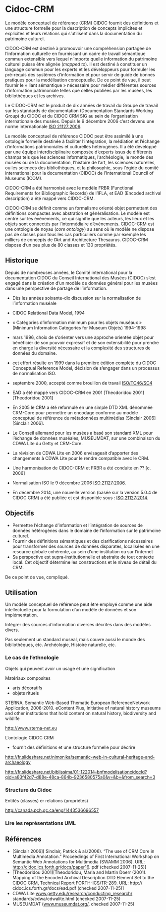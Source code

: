 # Cidoc-CRM

Le modèle conceptuel de référence (CRM) CIDOC fournit des définitions et une structure formelle pour la description de concepts implicites et explicites et leurs relations qui s’utilisent dans la documentation du patrimoine culturel.

CIDOC-CRM est destiné à promouvoir une compréhension partagée de l’information culturelle en fournissant un cadre de travail sémantique commun extensible vers lequel n’importe quelle information du patrimoine culturel puisse être alignée (_mapped to_). Il est destiné à constituer un language commun pour les experts et les développeurs pour formuler les pré-requis des systèmes d’information et pour servir de guide de bonnes pratiques pour la modélisation conceptuelle. De ce point de vue, il peut fournir le « liant sémantique » nécessaire pour médier différentes sources d’information patrimoniale telles que celles publiées par les musées, les bibliothèques et les archives.

Le CIDOC-CRM est le produit de dix années de travail du Groupe de travail sur les standards de documentation (Documentation Standards Working Group) du CIDOC et du CIDOC CRM SIG au sein de l’organisation internationale des musées. Depuis le 9 décembre 2006 c’est devenu une norme internationale [ISO 21127:2006](http://www.iso.org/iso/catalogue_detail?csnumber=34424).

Le modèle conceptuel de référence CIDOC peut être assimilé à une ontologie formelle destinée à faciliter l’intégration, la médiation et l’échange d’informations patrimoniales et culturelles hétérogènes. Il a été développé par une équipe interdisciplinaire composée d’experts issus de différents champs tels que les sciences informatiques, l’archéologie, le monde des musées ou de la documentation, l’histoire de l’art, les sciences naturelles, ou les sciences des bibliothèques, et la philosophie, sous l’égide du comité international pour la documentation (CIDOC) de l’International Council of Museums (ICOM).

CIDOC-CRM a été harmonisé avec le modèle FRBR (Functional Requirements for Bibliographic Records) de l’IFLA, et EAD (Encoded archival description) a été mappé vers CIDOC-CRM.

CIDOC-CRM se définit comme un formalisme orienté objet permettant des définitions compactes avec abstration et généralisation. Le modèle est centré sur les événements, ce qui signifie que les acteurs, les lieux et les objets sont connectés par l’intermédiaire d’événements. CIDOC-CRM est une ontologie de noyau (_core ontology_) au sens où le modèle ne dispose pas de classes pour tous les cas particuliers comme par exemple les milliers de concepts de l’Art and Architecture Thesaurus. CIDOC-CRM dispose d’un peu plus de 80 classes et 130 propriétés.

## Historique

Depuis de nombreuses années, le Comité international pour la documentation CIDOC du Conseil International des Musées (CIDOC) s’est engagé dans la création d’un modèle de données général pour les musées dans une perspective de partage de l’information.

- Dès les années soixante-dix discussion sur la normalisation de l’information muséale
- CIDOC Relational Data Model, 1994
- « Catégories d’information minimum pour les objets muséaux » (Minimum Information Categories for Museum Objets) 1994-1998
- mars 1996, choix de s’orienter vers une approche orientée objet pour bénéficier de son pouvoir expressif et de son extensibilité pour prendre en charge la diversité nécessaire et la complexité des structures de données du domaine.
- cet effort résulte en 1999 dans la première édition complète du CIDOC Conceptual Reference Model, décision de s’engager dans un processus de normalisation ISO.
- septembre 2000, accepté comme brouillon de travail [ISO/TC46/SC4](http://www.iso.org/iso/home/standards_development/list_of_iso_technical_committees/iso_technical_committee.htm?commid=48798)
- EAD a été mappé vers CIDOC-CRM en 2001 [Theodoridou 2001][Theodoridou 2001]
- En 2005 le CRM a été reformulé en une simple DTD XML dénommée CRM-Core pour permettre un encodage conforme au modèle conceptuel de référence de métadonnées multimédias [Sinclair 2006][Sinclair 2006].
- Le Conseil allemand pour les musées a basé son standard XML pour l’échange de données muséales, MUSEUMDAT, sur une combinaison du CDWA Lite du Getty et CRM-Core.
- La révision de CDWA Lite en 2006 envisageait d’apporter des changements à CDWA Lite pour le rendre compatible avec le CRM.


- Une harmonisation de CIDOC-CRM et FRBR a été conduite en ?? [c. 2006]
- Normalisation ISO le 9 décembre 2006 [ISO 21127:2006](http://www.iso.org/iso/catalogue_detail?csnumber=34424).
- En décembre 2014, une nouvelle version (basée sur la version 5.0.4 de CIDOC CRM) a été publiée et est disponible sous : [ISO 21127:2014](http://www.iso.org/iso/catalogue_detail?csnumber=57832).

## Objectifs

- Permettre l’échange d’information et l’intégration de sources de données hétérogènes dans le domaine de l’information sur le patrimoine culturel.
- Fournir des définitions sémantiques et des clarifications nécessaires pour transformer des sources de données disparates, localisées en une resource globale cohérente, au sein d’une institution ou sur l’internet
- Sa perspective est supra-institutionnelle et abstraite de tout contexte local. Cet objectif détermine les constructions et le niveau de détail du CRM.

De ce point de vue, compliqué.



## Utilisation

Un modèle conceptuel de référence peut être employé comme une aide intellectuelle pour la formulation d’un modèle de données et son implémentation.

Intégrer des sources d’information diverses décrites dans des modèles divers.

Pas seulement un standard museal, mais couvre aussi le monde des bibliothèques, etc. Archéologie, Histoire naturelle, etc.

### Le cas de l’ethnologie

Objets qui peuvent avoir un usage et une signification

Matériaux composites

- arts décoratifs
- objets rituels

STERNA, Semantic Web-Based Thematic European ReferenceNetwork Application, 2008-2010. eContent Plus, Initiative of natural history museums and other institutions that hold content on natural history, biodiversity and wildlife

http://www.sterna-net.eu

L’ontologie CIDOC CRM

- fournit des définitions et une structure formelle pour décrire

 http://fr.slideshare.net/nimonika/semantic-web-in-cultural-heritage-and-archaeology

http://fr.slideshare.net/biblissima/01-122014-bnfmodelisationcidocld?qid=a83f42d7-d88e-48ca-864b-9236580575a0&v=&b=&from_search=3

### Structure du Cidoc

Entités (classes) er relations (propriétés)

http://canada.pch.gc.ca/eng/1443536696557

### Lire les représentations UML



## Références

- [Sinclair 2006][ Sinclair, Patrick & al.(2006). “The use of CRM Core in Multimedia Annotation.” Proceedings of First International Workshop on Semantic Web Annotations for Multimedia (SWAMM 2006). URL: http://cidoc.ics.forth.gr/docs/paper16. pdf (checked 2007-11-25)]
- [Theodoridou 2001][Theodoridou, Maria and Martin Doerr (2001). Mapping of the Encoded Archival Description DTD Element Set to the CIDOC CRM, Technical Report FORTH-ICS/TR-289. URL: http:// cidoc.ics.forth.gr/docs/ead.pdf (checked 2007-11-25)]
- CDWA Lite www.getty.edu/research/conducting_research/ standards/cdwa/cdwalite.html (checked 2007-11-25)
- MUSEUMDAT (www.museumdat.org/, checked 2007-11-25)
